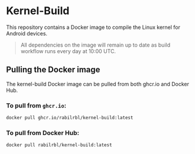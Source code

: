 # Kernel-Build

This repository contains a Docker image to compile the Linux kernel for Android devices.

> All dependencies on the image will remain up to date as build workflow runs every day at 10:00 UTC.

## Pulling the Docker image

The kernel-build Docker image can be pulled from both ghcr.io and Docker Hub.

### To pull from `ghcr.io`:

```sh
docker pull ghcr.io/rabilrbl/kernel-build:latest
```

### To pull from Docker Hub:

```sh
docker pull rabilrbl/kernel-build:latest
```
